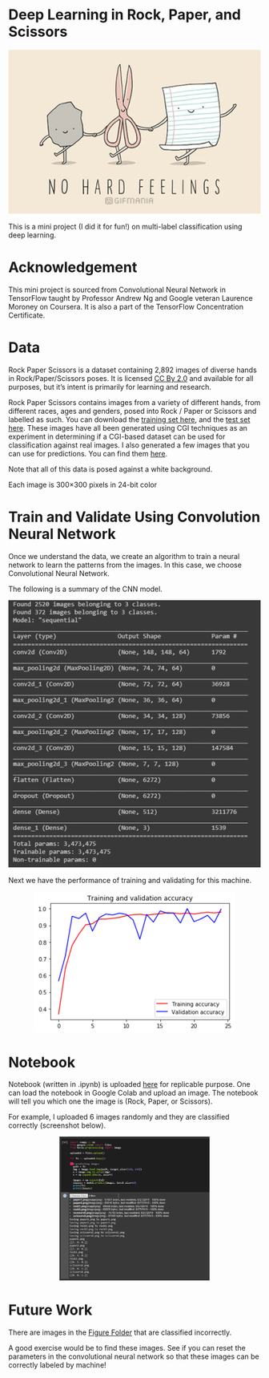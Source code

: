 # Deep Learning in Rock, Paper, and Scissors

<p align="center">
  <img width="1000" src="https://github.com/yiqiao-yin/Deep-Learning-in-Rock-Paper-Scissors/blob/master/figs/background.gif">
</p>

This is a mini project (I did it for fun!) on multi-label classification using deep learning.

# Acknowledgement

This mini project is sourced from Convolutional Neural Network in TensorFlow taught by Professor Andrew Ng and Google veteran Laurence Moroney on Coursera. It is also a part of the TensorFlow Concentration Certificate.

# Data

Rock Paper Scissors is a dataset containing 2,892 images of diverse hands in Rock/Paper/Scissors poses. It is licensed [CC By 2.0](https://creativecommons.org/licenses/by/2.0/) and available for all purposes, but it’s intent is primarily for learning and research.

Rock Paper Scissors contains images from a variety of different hands,  from different races, ages and genders, posed into Rock / Paper or Scissors and labelled as such. You can download the [training set here](https://storage.googleapis.com/laurencemoroney-blog.appspot.com/rps.zip), and the [test set here](https://storage.googleapis.com/laurencemoroney-blog.appspot.com/rps-test-set.zip). These images have all been generated using CGI techniques as an experiment in determining if a CGI-based dataset can be used for classification against real images. I also generated a few images that you can use for predictions. You can find them [here](https://github.com/yiqiao-yin/Deep-Learning-in-Rock-Paper-Scissors/tree/master/figs).

Note that all of this data is posed against a white background.

Each image is 300×300 pixels in 24-bit color

# Train and Validate Using Convolution Neural Network

Once we understand the data, we create an algorithm to train a neural network to learn the patterns from the images. In this case, we choose Convolutional Neural Network. 

The following is a summary of the CNN model.

<p align="center">
  <img width="800" src="https://github.com/yiqiao-yin/Deep-Learning-in-Rock-Paper-Scissors/blob/master/figs/summary.PNG">
</p>

Next we have the performance of training and validating for this machine.

<p align="center">
  <img width="400" src="https://github.com/yiqiao-yin/Deep-Learning-in-Rock-Paper-Scissors/blob/master/figs/train-validate.png">
</p>


# Notebook

Notebook (written in .ipynb) is uploaded [here](https://github.com/yiqiao-yin/Deep-Learning-in-Rock-Paper-Scissors/blob/master/python/rock_paper_scissors.ipynb) for replicable purpose. One can load the notebook in Google Colab and upload an image. The notebook will tell you which one the image is (Rock, Paper, or Scissors). 

For example, I uploaded 6 images randomly and they are classified correctly (screenshot below).

<p align="center">
  <img width="300" src="https://github.com/yiqiao-yin/Deep-Learning-in-Rock-Paper-Scissors/blob/master/figs/validate.PNG">
</p>

# Future Work

There are images in the [Figure Folder](https://github.com/yiqiao-yin/Deep-Learning-in-Rock-Paper-Scissors/tree/master/figs) that are classified incorrectly. 

A good exercise would be to find these images. See if you can reset the parameters in the convolutional neural network so that these images can be correctly labeled by machine!
